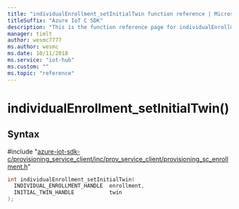 ```yaml
---                             
title: "individualEnrollment_setInitialTwin function reference | Microsoft Docs" 
titleSuffix: "Azure IoT C SDK"            
description: "This is the function reference page for individualEnrollment_setInitialTwin() in the Azure IoT C SDK. This SDK is used with the Azure IoT Hub and Azure IoT Hub Device Provisioning Service"            
manager: timlt                 
author: wesmc7777              
ms.author: wesmc               
ms.date: 10/11/2018                    
ms.service: "iot-hub"             
ms.custom: ""                
ms.topic: "reference"        
---                            
```


# individualEnrollment_setInitialTwin()

## Syntax

\#include "[azure-iot-sdk-c/provisioning_service_client/inc/prov_service_client/provisioning_sc_enrollment.h](../provisioning-sc-enrollment-h.md)"  
```C
int individualEnrollment_setInitialTwin(
  INDIVIDUAL_ENROLLMENT_HANDLE  enrollment,
  INITIAL_TWIN_HANDLE           twin
);
```

